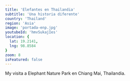 ```yaml
---
title: 'Elefantes en Thailandia'
subtitle: 'Una historia diferente'
country: 'Thailand'
region: 'Asia'
image: 'portada-enp.jpg'
youtubeId: 'hmvSukajIes'
location: {
  lat: 19.2141,
  lng: 98.8584
}
zoom: 8
isFeatured: false
---
```


My visita a Elephant Nature Park en Chiang Mai, Thailandia.